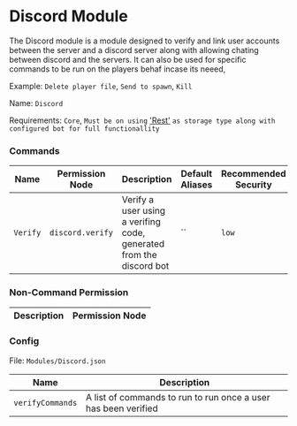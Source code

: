 # Discord Module

The Discord module is a module designed to verify and link user accounts between the server and a discord server along with allowing chating between discord and the servers. It can also be used for specific commands to be run on the players behaf incase its neeed,

Example: `Delete player file`, `Send to spawn`, `Kill`

Name: `Discord`

Requirements: `Core`, `Must be on using` ['Rest'](/guides/rest) `as storage type along with configured bot for full functionallity`

### Commands

| Name        | Permission Node            | Description                                                                 | Default Aliases                         | Recommended Security  |
| ----------- | ---------------------------|-----------------------------------------------------------------------------|-----------------------------------------|-----------------------|
| `Verify`    | `discord.verify`           | Verify a user using a verifing code, generated from the discord bot         | ``                                      | `low`                 |

### Non-Command Permission

| Description                                                                                                                                              | Permission Node    |
| -------------------------------------------------------------------------------------------------------------------------------------------------------- |--------------------|

### Config

File: `Modules/Discord.json`

| Name              | Description                                                                                                                                                             |
|-------------------|-------------------------------------------------------------------------------------------------------------------------------------------------------------------------|
| `verifyCommands`  | A list of commands to run to run once a user has been verified                                                                                                          |
